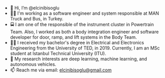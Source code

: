- 👋 Hi, I’m @elcinibisoglu
- 👩‍💻 I'm working as a software engineer and system responsible at MAN Truck and Bus, in Turkey.
- 🚍 I am one of the responsible of the instrument cluster in Powertrain Team. Also, I worked as both a body integration engineer and software developer for door, ramp, and lift systems in the Body Team. 
- 👩‍🎓 I received my bachelor's degree in Electrical and Electronics Engineering from the University of TED, in 2019. 
     Currently, I am an MSc student at Istanbul Technical University (ITU). 
- 👀 My research interests are deep learning, machine learning, and autonomous vehicles.
- 📫 Reach me via email:
     elcinibisoglu@gmail.com

<!---
elcinibisoglu/elcinibisoglu is a ✨ special ✨ repository because its `README.md` (this file) appears on your GitHub profile.
You can click the Preview link to take a look at your changes.
--->
